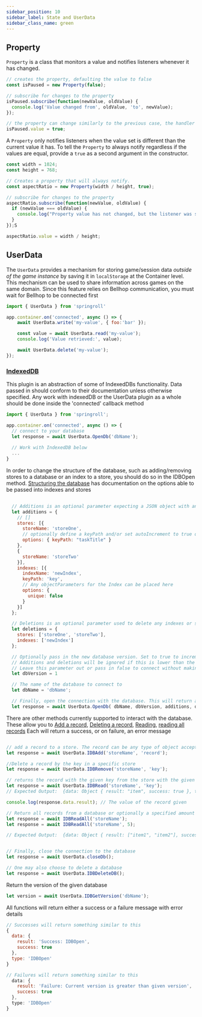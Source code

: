 ```yaml
---
sidebar_position: 10
sidebar_label: State and UserData
sidebar_class_name: green
---
```

## Property
`Property` is a class that monitors a value and notifies listeners whenever it has changed.

```javascript
// creates the property, defaulting the value to false
const isPaused = new Property(false);

// subscribe for changes to the property
isPaused.subscribe(function(newValue, oldValue) {
  console.log('Value changed from', oldValue, 'to', newValue);
});

// the property can change similarly to the previous case, the handler triggering appropriately
isPaused.value = true;
```

A `Property` only notifies listeners when the value set is different than the current value it has. To
tell the `Property` to always notify regardless if the values are equal, provide a `true` as a second argument in the constructor.

```javascript
const width = 1024;
const height = 768;

// Creates a property that will always notify.
const aspectRatio = new Property(width / height, true);

// subscribe for changes to the property
aspectRatio.subscribe(function(newValue, oldValue) {
  if (newValue === oldValue) {
    console.log("Property value has not changed, but the listener was still called.");
  }
});S

aspectRatio.value = width / height;
```

## UserData

The `UserData` provides a mechanism for storing game/session data _outside of the game instance_ by saving it in
`localStorage` at the Container level. This mechanism can be used to share information across games on the same domain.
Since this feature relies on Bellhop communication, you must wait for Bellhop to be connected first

```javascript
import { UserData } from 'springroll'

app.container.on('connected', async () => {
    await UserData.write('my-value', { foo:'bar' });

    const value = await UserData.read('my-value');
    console.log('Value retrieved:', value);

    await UserData.delete('my-value');
});
```
### [IndexedDB](https://developer.mozilla.org/en-US/docs/Web/API/IndexedDB_API)
This plugin is an abstraction of some of IndexedDBs functionality. Data passed in should conform to their documentation unless otherwise specified.
Any work with indexedDB or the UserData plugin as a whole should be done inside the 'connected' callback method

``` javascript
import { UserData } from 'springroll';

app.container.on('connected', async () => {
  // connect to your database
  let response = await UserData.OpenDb('dbName');
  
  // Work with IndexedDB below
  ...
}
```

In order to  change the structure of the database, such as adding/removing stores to a database or an index to a store, you should do so in the IDBOpen method. [Structuring the database](https://developer.mozilla.org/en-US/docs/Web/API/IndexedDB_API/Using_IndexedDB#creating_or_updating_the_version_of_the_database) has documentation on the options able to be passed into indexes and stores

``` javascript
  
  // Additions is an optional parameter expecting a JSON object with any additions to the databases structure namely new stores and indexes. These are placed inside of an array 
  let additions = {
    // []
    stores: [{
      storeName: 'storeOne',
      // optionally define a keyPath and/or set autoIncrement to true or false
      options: { keyPath: "taskTitle" }
    },
    {
      storeName: 'storeTwo'
    }],
    indexes: [{
      indexName: 'newIndex',
      keyPath: 'key',
      // Any objectParameters for the Index can be placed here
      options: {
        unique: false
      }
    }]
  };

  // Deletions is an optional parameter used to delete any indexes or stores. All needed is the key of the store or index
  let deletions = {
    stores: ['storeOne', 'storeTwo'],
    indexes: ['newIndex']
  };

  // Optionally pass in the new database version. Set to true to increment the database version. 
  // Additions and deletions will be ignored if this is lower than the current database version, as per the functionality of IndexedDB
  // Leave this parameter out or pass in false to connect without making any changes to the structure of the database
  let dbVersion = 1 

  // The name of the database to connect to
  let dbName = 'dbName';

  // Finally, open the connection with the database. This will return a success or failure
  let response = await UserData.OpenDb( dbName, dbVersion, additions, deletions);
  ```

There are other methods currently supported to interact with the database. These allow you to [Add a record](https://developer.mozilla.org/en-US/docs/Web/API/IDBObjectStore/add), [Deleting a record](https://developer.mozilla.org/en-US/docs/Web/API/IDBObjectStore/delete), [Reading](https://developer.mozilla.org/en-US/docs/Web/API/IDBObjectStore/get), [reading all records](https://developer.mozilla.org/en-US/docs/Web/API/IDBObjectStore/getAll) Each will return a success, or on failure, an error message 

  ``` javascript

  // add a record to a store. The record can be any type of object accepted by indexedDB
  let response = await UserData.IDBAdd('storeName', 'record');

  //Delete a record by the key in a specific store
  let response = await UserData.IDBRemove('storeName', 'key');

  // returns the record with the given key from the store with the given storeName
  let response = await UserData.IDBRead('storeName', 'key');
  // Expected Output:  {data: Object { result: "item", success: true }, type: IDBRead}

  console.log(response.data.result); // The value of the record given

  // Return all records from a database or optionally a specified amount defined by the second parameter
  let response = await IDBReadAll('storeName');
  let response = await IDBReadAll('storeName', 5);

  // Expected Output:  {data: Object { result: ["item1", "item2"], success: true }, type: IDBRead}


  // Finally, close the connection to the database
  let response = await UserData.closeDb();

  // One may also choose to delete a database 
  let response = await UserData.IDBDeleteDB();
```


Return the version of the given database
``` javascript
let version = await UserData.IDBGetVersion('dbName');
```

All functions will return either a success or a failure message with error details
``` javascript
// Successes will return something similar to this
{
  data: { 
    result: 'Success: IDBOpen', 
    success: true 
  },
  type: 'IDBOpen'
}

// Failures will return something similar to this
  data: { 
    result: 'Failure: Current version is greater than given version', 
    success: true 
  },
  type: 'IDBOpen'
}
```
